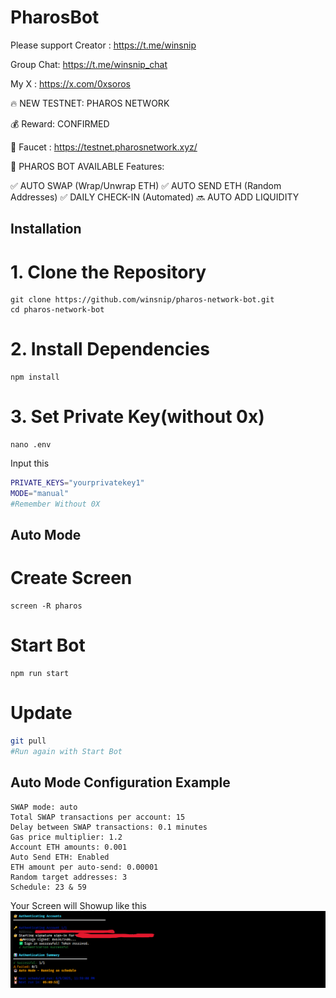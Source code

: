 # PharosBot
Please support Creator : https://t.me/winsnip 

Group Chat: https://t.me/winsnip_chat

My X : https://x.com/0xsoros

🔥 NEW TESTNET: PHAROS NETWORK 

💰 Reward: CONFIRMED

🚰 Faucet : https://testnet.pharosnetwork.xyz/

🤖 PHAROS BOT AVAILABLE
Features:

✅ AUTO SWAP (Wrap/Unwrap ETH)
✅ AUTO SEND ETH (Random Addresses)
✅ DAILY CHECK-IN (Automated)
🔜 AUTO ADD LIQUIDITY

## Installation
# 1. Clone the Repository
```
git clone https://github.com/winsnip/pharos-network-bot.git
cd pharos-network-bot
```
# 2. Install Dependencies
```
npm install
```
# 3. Set Private Key(without 0x)
```
nano .env
```
Input this
``` bash
PRIVATE_KEYS="yourprivatekey1"
MODE="manual"
#Remember Without 0X
```
## Auto Mode
# Create Screen 
```
screen -R pharos
```
# Start Bot
```
npm run start
```
# Update 
``` bash
git pull
#Run again with Start Bot
```

## Auto Mode Configuration Example
```
SWAP mode: auto
Total SWAP transactions per account: 15
Delay between SWAP transactions: 0.1 minutes
Gas price multiplier: 1.2
Account ETH amounts: 0.001 
Auto Send ETH: Enabled
ETH amount per auto-send: 0.00001
Random target addresses: 3
Schedule: 23 & 59
```
Your Screen will Showup like this
![alt text](https://github.com/Sorosjenaka/PharosBot/blob/main/Screenshot%20(178).png?raw=true)
